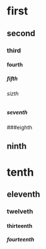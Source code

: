 # first
## second
### third
#### fourth
##### fifth
###### sizth
##### seventh
###eighth
## ninth
# tenth
## eleventh
### twelveth
#### thirteenth
##### fourteenth

